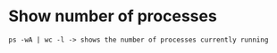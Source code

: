 # Show number of processes



```
ps -wA | wc -l -> shows the number of processes currently running
```
